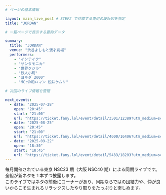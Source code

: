 ```yaml
---
# ページの基本情報

layout: main_live_post # STEP2 で作成する専用の設計図を指定
title: "JORDAN"

# 一覧ページで表示する要約データ

summary:
  title: "JORDAN"
  venue: "渋谷よしもと漫才劇場"
  performers:
    - "インテイク"
    - "サンタモニカ"
    - "世界クジラ"
    - "鉄人小町"
    - "ヨネダ 2000"
    - "MC:令和ロマン 松井ケムリ"

# 次回のライブ情報を管理

next_events:
  - date: "2025-07-28"
    open: "20:45"
    start: "21:00"
    url: "https://ticket.fany.lol/event/detail/3501/12389?utm_medium=schedule&utm_source=shibuya_manzaigekijyo&utm_campaign=JORDAN"
  - date: "2025-08-25"
    open: "20:45"
    start: "21:00"
    url: "https://ticket.fany.lol/event/detail/4600/16406?utm_medium=schedule&utm_source=shibuya_manzaigekijyo&utm_campaign=JORDAN"
  - date: "2025-09-22"
    open: "18:30"
    start: "18:45"
    url: "https://ticket.fany.lol/event/detail/5433/18203?utm_medium=schedule&utm_source=shibuya_manzaigekijyo&utm_campaign=JORDAN"
---
```


毎月開催されている東京 NSC23 期（大阪 NSC40 期）による同期ライブです。<br>
全組が新ネタを 1 本ずつ披露します。<br>
このライブではネタの前後にコーナーがあり、同期ならではの団結力や、仲が良いからこそ生まれるリラックスしたやり取りをたっぷりと楽しめます。<br>
